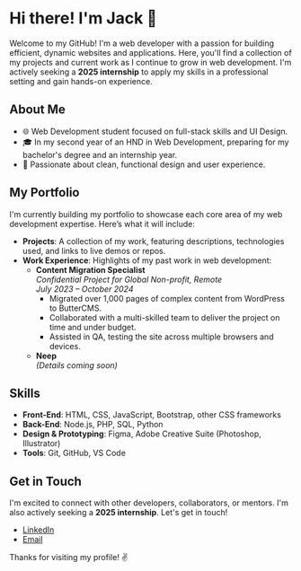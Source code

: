 
# Hi there! I'm Jack 👋

Welcome to my GitHub! I'm a web developer with a passion for building efficient, dynamic websites and applications. Here, you'll find a collection of my projects and current work as I continue to grow in web development. I'm actively seeking a **2025 internship** to apply my skills in a professional setting and gain hands-on experience.

## About Me

- 🌐 Web Development student focused on full-stack skills and UI Design.
- 🎓 In my second year of an HND in Web Development, preparing for my bachelor's degree and an internship year.
- 🚀 Passionate about clean, functional design and user experience.

## My Portfolio

I'm currently building my portfolio to showcase each core area of my web development expertise. Here’s what it will include:

- **Projects**: A collection of my work, featuring descriptions, technologies used, and links to live demos or repos.
- **Work Experience**: Highlights of my past work in web development:
  - **Content Migration Specialist**  
    *Confidential Project for Global Non-profit, Remote*  
    *July 2023 – October 2024*  
    - Migrated over 1,000 pages of complex content from WordPress to ButterCMS.
    - Collaborated with a multi-skilled team to deliver the project on time and under budget.
    - Assisted in QA, testing the site across multiple browsers and devices.
  - **Neep**  
    *(Details coming soon)*

## Skills

- **Front-End**: HTML, CSS, JavaScript, Bootstrap, other CSS frameworks
- **Back-End**: Node.js, PHP, SQL, Python
- **Design & Prototyping**: Figma, Adobe Creative Suite (Photoshop, Illustrator)
- **Tools**: Git, GitHub, VS Code

## Get in Touch

I'm excited to connect with other developers, collaborators, or mentors. I'm also actively seeking a **2025 internship**. Let's get in touch!

- [LinkedIn](https://www.linkedin.com/in/jackirhenderson/)
- [Email](mailto:jack@teamhendo.com)
  
Thanks for visiting my profile! ✌️
